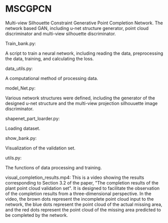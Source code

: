 # MSCGPCN
Multi-view Silhouette Constraint Generative Point Completion Network. The network based GAN, including u-net structure generator, point cloud discriminator and multi-view silhouette discriminator.

Train_bank.py:

  A script to train a neural network, including reading the data, preprocessing the data, training, and calculating the loss.

data_utils.py:

  A computational method of processing data.

model_Net.py:

  Various network structures were defined, including the generator of the designed u-net structure and the multi-view projection silhouuette image discriminator.

shapenet_part_loarder.py:

  Loading dataset.

show_bank.py:

  Visualization of the validation set.

utils.py:

  The functions of data processing and training.

visual_completion_results.mp4:
  This is a video showing the results corresponding to Section 3.2 of the paper, "The completion results of the plant point cloud validation set".
  It is designed to facilitate the observation of the completion results from a three-dimensional perspective.
  In the video, the brown dots represent the incomplete point cloud input to the network, 
      the blue dots represent the point cloud of the actual missing area, 
      and the red dots represent the point cloud of the missing area predicted to be completed by the network.
